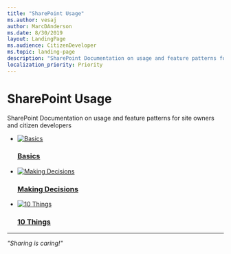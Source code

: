 ```yaml
---
title: "SharePoint Usage"
ms.author: vesaj
author: MarcDAnderson
ms.date: 8/30/2019
layout: LandingPage
ms.audience: CitizenDeveloper
ms.topic: landing-page
description: "SharePoint Documentation on usage and feature patterns for site owners and citizen developers"
localization_priority: Priority
---
```


# SharePoint Usage

SharePoint Documentation on usage and feature patterns for site owners and citizen developers

<ul class="panelContent cardsFTitle">
    <li>
        <a href="/SharePoint/sp-usage-docs/docs/basics/index.md">
        <div class="cardSize">
            <div class="cardPadding">
                <div class="card">
                    <div class="cardImageOuter">
                        <div class="cardImage">
                            <img src="https://docs.microsoft.com/en-us/media/common/i_dev-ops.svg" alt="Basics" />
                        </div>
                    </div>
                    <div class="cardText">
                        <h3>Basics</h3>
                    </div>
                </div>
            </div>
        </div>
        </a>
    </li>
    <li>
        <a href="/SharePoint/sp-usage-docs/docs/making-decisions/index.md">
        <div class="cardSize">
            <div class="cardPadding">
                <div class="card">
                    <div class="cardImageOuter">
                        <div class="cardImage">
                            <img src="https://docs.microsoft.com/en-us/media/common/i_support.svg" alt="Making Decisions" />
                        </div>
                    </div>
                    <div class="cardText">
                        <h3>Making Decisions</h3>
                    </div>
                </div>
            </div>
        </div>
        </a>
    </li>
    <li>
        <a href="/SharePoint/sp-usage-docs/docs/10-things/index.md">
        <div class="cardSize">
            <div class="cardPadding">
                <div class="card">
                    <div class="cardImageOuter">
                        <div class="cardImage">
                            <img src="https://docs.microsoft.com/en-us/media/common/i_investigate.svg" alt="10 Things" />
                        </div>
                    </div>
                    <div class="cardText">
                        <h3>10 Things</h3>
                    </div>
                </div>
            </div>
        </div>
        </a>
    </li>
</ul>



---

<i>"Sharing is caring!"</i>